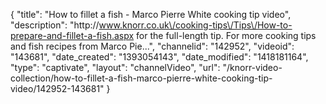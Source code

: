 {
    "title": "How to fillet a fish - Marco Pierre White cooking tip video",
    "description": "http:\/\/www.knorr.co.uk\/cooking-tips\/Tips\/How-to-prepare-and-fillet-a-fish.aspx for the full-length tip. For more cooking tips and fish recipes from Marco Pie...",
    "channelid": "142952",
    "videoid": "143681",
    "date_created": "1393054143",
    "date_modified": "1418181164",
    "type": "captivate",
    "layout": "channelVideo",
    "url": "\/knorr-video-collection\/how-to-fillet-a-fish-marco-pierre-white-cooking-tip-video\/142952-143681"
}